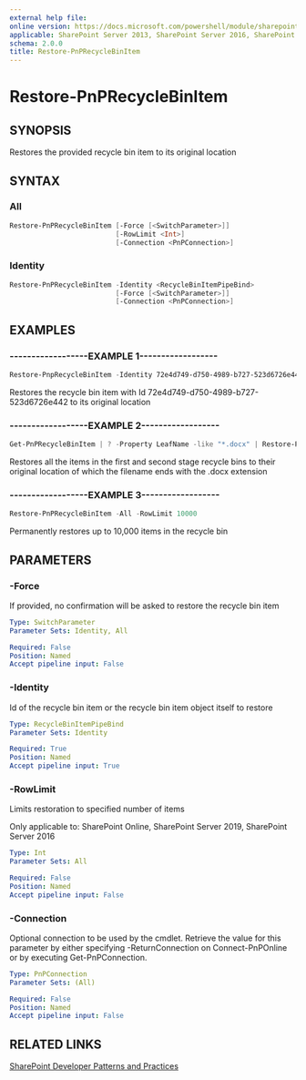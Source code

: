 ```yaml
---
external help file:
online version: https://docs.microsoft.com/powershell/module/sharepoint-pnp/restore-pnprecyclebinitem
applicable: SharePoint Server 2013, SharePoint Server 2016, SharePoint Server 2019, SharePoint Online
schema: 2.0.0
title: Restore-PnPRecycleBinItem
---
```


# Restore-PnPRecycleBinItem

## SYNOPSIS
Restores the provided recycle bin item to its original location

## SYNTAX 

### All
```powershell
Restore-PnPRecycleBinItem [-Force [<SwitchParameter>]]
                          [-RowLimit <Int>]
                          [-Connection <PnPConnection>]
```

### Identity
```powershell
Restore-PnPRecycleBinItem -Identity <RecycleBinItemPipeBind>
                          [-Force [<SwitchParameter>]]
                          [-Connection <PnPConnection>]
```

## EXAMPLES

### ------------------EXAMPLE 1------------------
```powershell
Restore-PnpRecycleBinItem -Identity 72e4d749-d750-4989-b727-523d6726e442
```

Restores the recycle bin item with Id 72e4d749-d750-4989-b727-523d6726e442 to its original location

### ------------------EXAMPLE 2------------------
```powershell
Get-PnPRecycleBinItem | ? -Property LeafName -like "*.docx" | Restore-PnpRecycleBinItem
```

Restores all the items in the first and second stage recycle bins to their original location of which the filename ends with the .docx extension

### ------------------EXAMPLE 3------------------
```powershell
Restore-PnPRecycleBinItem -All -RowLimit 10000
```

Permanently restores up to 10,000 items in the recycle bin

## PARAMETERS

### -Force
If provided, no confirmation will be asked to restore the recycle bin item

```yaml
Type: SwitchParameter
Parameter Sets: Identity, All

Required: False
Position: Named
Accept pipeline input: False
```

### -Identity
Id of the recycle bin item or the recycle bin item object itself to restore

```yaml
Type: RecycleBinItemPipeBind
Parameter Sets: Identity

Required: True
Position: Named
Accept pipeline input: True
```

### -RowLimit
Limits restoration to specified number of items

Only applicable to: SharePoint Online, SharePoint Server 2019, SharePoint Server 2016

```yaml
Type: Int
Parameter Sets: All

Required: False
Position: Named
Accept pipeline input: False
```

### -Connection
Optional connection to be used by the cmdlet. Retrieve the value for this parameter by either specifying -ReturnConnection on Connect-PnPOnline or by executing Get-PnPConnection.

```yaml
Type: PnPConnection
Parameter Sets: (All)

Required: False
Position: Named
Accept pipeline input: False
```

## RELATED LINKS

[SharePoint Developer Patterns and Practices](https://aka.ms/sppnp)